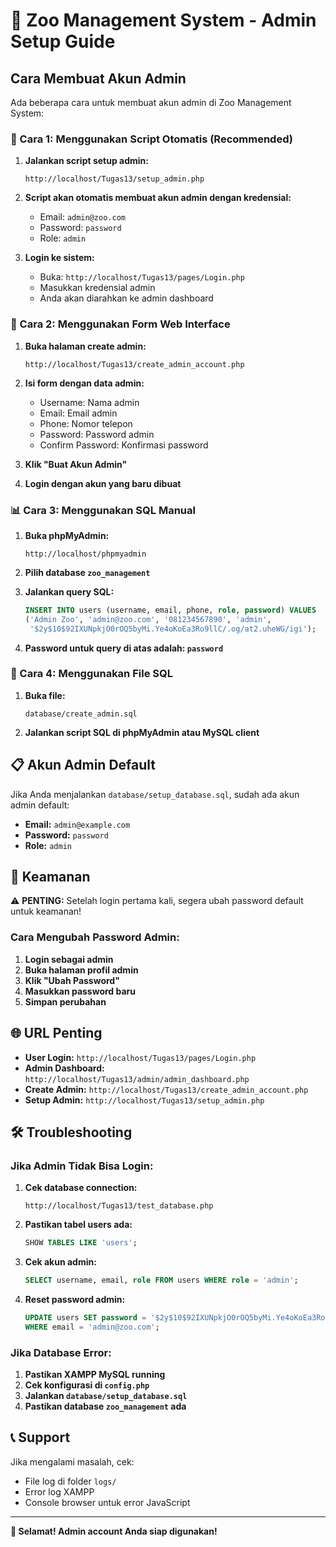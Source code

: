 # 🦁 Zoo Management System - Admin Setup Guide

## Cara Membuat Akun Admin

Ada beberapa cara untuk membuat akun admin di Zoo Management System:

### 🚀 Cara 1: Menggunakan Script Otomatis (Recommended)

1. **Jalankan script setup admin:**
   ```
   http://localhost/Tugas13/setup_admin.php
   ```

2. **Script akan otomatis membuat akun admin dengan kredensial:**
   - Email: `admin@zoo.com`
   - Password: `password`
   - Role: `admin`

3. **Login ke sistem:**
   - Buka: `http://localhost/Tugas13/pages/Login.php`
   - Masukkan kredensial admin
   - Anda akan diarahkan ke admin dashboard

### 🎯 Cara 2: Menggunakan Form Web Interface

1. **Buka halaman create admin:**
   ```
   http://localhost/Tugas13/create_admin_account.php
   ```

2. **Isi form dengan data admin:**
   - Username: Nama admin
   - Email: Email admin
   - Phone: Nomor telepon
   - Password: Password admin
   - Confirm Password: Konfirmasi password

3. **Klik "Buat Akun Admin"**

4. **Login dengan akun yang baru dibuat**

### 📊 Cara 3: Menggunakan SQL Manual

1. **Buka phpMyAdmin:**
   ```
   http://localhost/phpmyadmin
   ```

2. **Pilih database `zoo_management`**

3. **Jalankan query SQL:**
   ```sql
   INSERT INTO users (username, email, phone, role, password) VALUES
   ('Admin Zoo', 'admin@zoo.com', '081234567890', 'admin', 
    '$2y$10$92IXUNpkjO0rOQ5byMi.Ye4oKoEa3Ro9llC/.og/at2.uheWG/igi');
   ```

4. **Password untuk query di atas adalah: `password`**

### 🔧 Cara 4: Menggunakan File SQL

1. **Buka file:**
   ```
   database/create_admin.sql
   ```

2. **Jalankan script SQL di phpMyAdmin atau MySQL client**

## 📋 Akun Admin Default

Jika Anda menjalankan `database/setup_database.sql`, sudah ada akun admin default:

- **Email:** `admin@example.com`
- **Password:** `password`
- **Role:** `admin`

## 🔐 Keamanan

⚠️ **PENTING:** Setelah login pertama kali, segera ubah password default untuk keamanan!

### Cara Mengubah Password Admin:

1. **Login sebagai admin**
2. **Buka halaman profil admin**
3. **Klik "Ubah Password"**
4. **Masukkan password baru**
5. **Simpan perubahan**

## 🌐 URL Penting

- **User Login:** `http://localhost/Tugas13/pages/Login.php`
- **Admin Dashboard:** `http://localhost/Tugas13/admin/admin_dashboard.php`
- **Create Admin:** `http://localhost/Tugas13/create_admin_account.php`
- **Setup Admin:** `http://localhost/Tugas13/setup_admin.php`

## 🛠️ Troubleshooting

### Jika Admin Tidak Bisa Login:

1. **Cek database connection:**
   ```
   http://localhost/Tugas13/test_database.php
   ```

2. **Pastikan tabel users ada:**
   ```sql
   SHOW TABLES LIKE 'users';
   ```

3. **Cek akun admin:**
   ```sql
   SELECT username, email, role FROM users WHERE role = 'admin';
   ```

4. **Reset password admin:**
   ```sql
   UPDATE users SET password = '$2y$10$92IXUNpkjO0rOQ5byMi.Ye4oKoEa3Ro9llC/.og/at2.uheWG/igi' 
   WHERE email = 'admin@zoo.com';
   ```

### Jika Database Error:

1. **Pastikan XAMPP MySQL running**
2. **Cek konfigurasi di `config.php`**
3. **Jalankan `database/setup_database.sql`**
4. **Pastikan database `zoo_management` ada**

## 📞 Support

Jika mengalami masalah, cek:
- File log di folder `logs/`
- Error log XAMPP
- Console browser untuk error JavaScript

---

**🎉 Selamat! Admin account Anda siap digunakan!** 